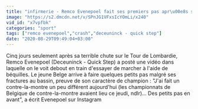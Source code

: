 ```yaml
---
title: "infirmerie - Remco Evenepoel fait ses premiers pas apr\u00e8s sa terrible chute sur le Tour de Lombardie"
image: "https://s2.dmcdn.net/v/SPnJG1VFxsIcYOmLi/x240"
vid_id: "x7vpfbk"
categories: "sport"
tags: ["remco evenepoel","crash","deceuninck - quick step"]
date: "2020-08-29T09:49:04+03:00"
---
```

Cinq jours seulement après sa terrible chute sur le Tour de Lombardie, Remco Evenepoel (Deceuninck - Quick Step) a posté une vidéo dans laquelle on le voit debout en train d'essayer de marcher à l'aide de béquilles. Le jeune Belge arrive à faire quelques petits pas malgré ses fractures au bassin, preuve de son caractère de champion : &quot;J'ai fait un contre-la-montre un peu différent aujourd'hui (les championnats de Belgique de contre-la-montre avaient lieu ce jeudi, ndlr)... Des petits pas en avant&quot;, a écrit Evenepoel sur Instagram
